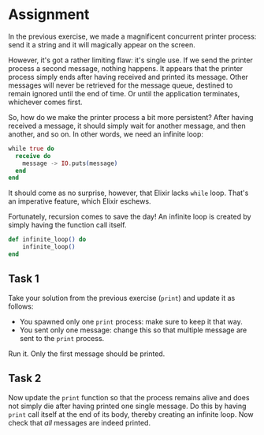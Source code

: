 # Assignment

In the previous exercise, we made a magnificent
concurrent printer process: send it a string
and it will magically appear on the screen.

However, it's got a rather limiting flaw:
it's single use. If we send the printer
process a second message, nothing happens.
It appears that the printer process
simply ends after having received
and printed its message. Other messages
will never be retrieved for the message queue,
destined to remain ignored until the end of time.
Or until the application terminates, whichever comes first.

So, how do we make the printer process a bit more
persistent? After having received a message,
it should simply wait for another message,
and then another, and so on. In other words,
we need an infinite loop:

```elixir
while true do
  receive do
    message -> IO.puts(message)
  end
end
```

It should come as no surprise, however, that Elixir lacks `while` loop.
That's an imperative feature, which Elixir eschews.

Fortunately, recursion comes to save the day!
An infinite loop is created by simply having the function call itself.

```elixir
def infinite_loop() do
    infinite_loop()
end
```

## Task 1

Take your solution from the previous exercise (`print`)
and update it as follows:

* You spawned only one `print` process: make sure to keep it that way.
* You sent only one message: change this so that multiple message are sent to the `print` process.

Run it. Only the first message should be printed.

## Task 2

Now update the `print` function so that the process remains alive and does not
simply die after having printed one single message.  Do this by having `print`
call itself at the end of its body, thereby creating an infinite loop. Now
check that *all* messages are indeed printed.
